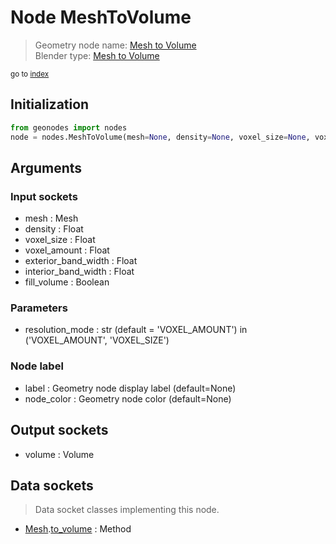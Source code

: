 
# Node MeshToVolume

> Geometry node name: [Mesh to Volume](https://docs.blender.org/manual/en/latest/modeling/geometry_nodes/mesh/mesh_to_volume.html)<br>
  Blender type: [Mesh to Volume](https://docs.blender.org/api/current/bpy.types.GeometryNodeMeshToVolume.html)
  
<sub>go to [index](/docs/index.md)</sub>

## Initialization

```python
from geonodes import nodes
node = nodes.MeshToVolume(mesh=None, density=None, voxel_size=None, voxel_amount=None, exterior_band_width=None, interior_band_width=None, fill_volume=None, resolution_mode='VOXEL_AMOUNT', label=None, node_color=None)
```



## Arguments


### Input sockets

- mesh : Mesh
- density : Float
- voxel_size : Float
- voxel_amount : Float
- exterior_band_width : Float
- interior_band_width : Float
- fill_volume : Boolean

### Parameters

- resolution_mode : str (default = 'VOXEL_AMOUNT') in ('VOXEL_AMOUNT', 'VOXEL_SIZE')

### Node label

- label : Geometry node display label (default=None)
- node_color : Geometry node color (default=None)

## Output sockets

- volume : Volume

## Data sockets

> Data socket classes implementing this node.
  
  
- [Mesh](/docs/sockets/Mesh.md).[to_volume](/docs/sockets/Mesh.md#to_volume) : Method
  
